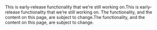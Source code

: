 <span data-ttu-id="51edf-101">This is early-release functionality that we’re still working on.</span><span class="sxs-lookup"><span data-stu-id="51edf-101">This is early-release functionality that we’re still working on.</span></span> <span data-ttu-id="51edf-102">The functionality, and the content on this page, are subject to change.</span><span class="sxs-lookup"><span data-stu-id="51edf-102">The functionality, and the content on this page, are subject to change.</span></span>
